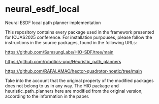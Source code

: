 # neural_esdf_local
Neural ESDF local path planner implementation

This repository contains every package used in the framework presented for ICUAS2025 conference.
For installation purpouses, please follow the instructions in the source packages, found in the following URLs:

https://github.com/SamsungLabs/HIO-SDF/tree/main

https://github.com/robotics-upo/Heuristic_path_planners

https://github.com/RAFALAMAO/hector-quadrotor-noetic/tree/main

Take into the account that the original property of the modified packages does not belong to us in any way. The HIO package and heuristic_path_planners here are modified from the original version, according to the information in the paper.
